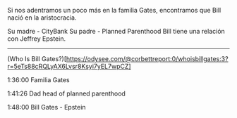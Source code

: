 Si nos adentramos un poco más en la familia Gates, encontramos que Bill nació en la aristocracia. 

Su madre - CityBank
Su padre - Planned Parenthood
Bill tiene una relación con Jeffrey Epstein. 

------------------------------------

(Who Is Bill Gates?)[https://odysee.com/@corbettreport:0/whoisbillgates:3?r=5eTs88cRQLyAX6Lvsr8Ksyi7yEL7wpCZ] 

1:36:00
Familia Gates 

1:41:26
Dad head of planned parenthood

1:48:00
Bill Gates - Epstein